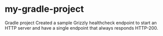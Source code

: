 # my-gradle-project
Gradle project
Created a sample Grizzly healthcheck endpoint to start an HTTP server and have a single endpoint that always responds HTTP-200.
